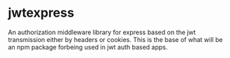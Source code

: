 jwtexpress
==========

An authorization middleware library for express based on the jwt transmission either by headers or cookies. This is the base of what will be an npm package forbeing used in jwt auth based apps.
